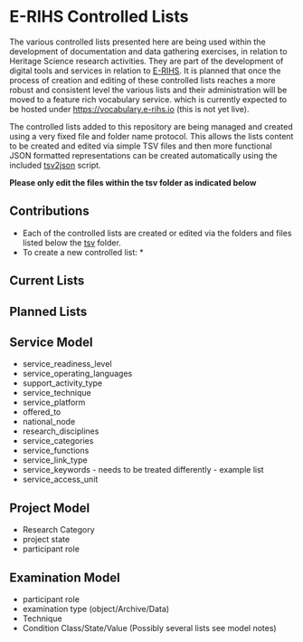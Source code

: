 # E-RIHS Controlled Lists

The various controlled lists presented here are being used within the development of documentation and data gathering exercises, in relation to Heritage Science research activities. They are part of the development of digital tools and services in relation to [E-RIHS](https://e-rihs.eu). It is planned that once the process of creation and editing of these controlled lists reaches a more robust and consistent level the various lists and their administration will be moved to a feature rich vocabulary service. which is currently expected to be hosted under https://vocabulary.e-rihs.io (this is not yet live).

The controlled lists added to this repository are being managed and created using a very fixed file and folder name protocol. This allows the lists content to be created and edited via simple TSV files and then more functional JSON formatted representations can be created automatically using the included [tsv2json](tsv2json.py) script.

**Please only edit the files within the tsv folder as indicated below**

## Contributions

* Each of the controlled lists are created or edited via the folders and files listed below the [tsv](tsv) folder.
* To create a new controlled list:
  *

## Current Lists

## Planned Lists

## Service Model
* service_readiness_level
* service_operating_languages
* support_activity_type
* service_technique
* service_platform
* offered_to
* national_node
* research_disciplines
* service_categories
* service_functions
* service_link_type
* service_keywords - needs to be treated differently - example list
* service_access_unit

## Project Model
* Research Category
* project state
* participant role

## Examination Model
* participant role
* examination type (object/Archive/Data)
* Technique
* Condition Class/State/Value (Possibly several lists see model notes)

